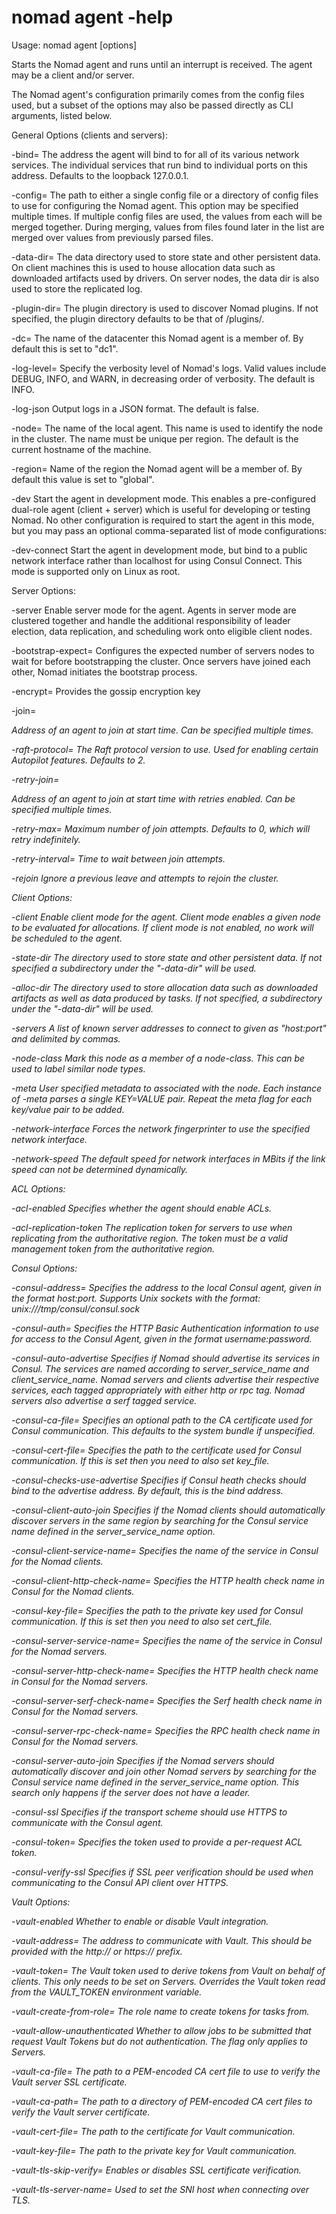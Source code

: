 # nomad agent -help

Usage: nomad agent [options]

Starts the Nomad agent and runs until an interrupt is received.
The agent may be a client and/or server.

The Nomad agent's configuration primarily comes from the config
files used, but a subset of the options may also be passed directly
as CLI arguments, listed below.

General Options (clients and servers):

-bind=<addr>
The address the agent will bind to for all of its various network
services. The individual services that run bind to individual
ports on this address. Defaults to the loopback 127.0.0.1.

-config=<path>
The path to either a single config file or a directory of config
files to use for configuring the Nomad agent. This option may be
specified multiple times. If multiple config files are used, the
values from each will be merged together. During merging, values
from files found later in the list are merged over values from
previously parsed files.

-data-dir=<path>
The data directory used to store state and other persistent data.
On client machines this is used to house allocation data such as
downloaded artifacts used by drivers. On server nodes, the data
dir is also used to store the replicated log.

-plugin-dir=<path>
The plugin directory is used to discover Nomad plugins. If not specified,
the plugin directory defaults to be that of <data-dir>/plugins/.

-dc=<datacenter>
The name of the datacenter this Nomad agent is a member of. By
default this is set to "dc1".

-log-level=<level>
Specify the verbosity level of Nomad's logs. Valid values include
DEBUG, INFO, and WARN, in decreasing order of verbosity. The
default is INFO.

-log-json
Output logs in a JSON format. The default is false.

-node=<name>
The name of the local agent. This name is used to identify the node
in the cluster. The name must be unique per region. The default is
the current hostname of the machine.

-region=<region>
Name of the region the Nomad agent will be a member of. By default
this value is set to "global".

-dev
Start the agent in development mode. This enables a pre-configured
dual-role agent (client + server) which is useful for developing
or testing Nomad. No other configuration is required to start the
agent in this mode, but you may pass an optional comma-separated
list of mode configurations:

-dev-connect
Start the agent in development mode, but bind to a public network
interface rather than localhost for using Consul Connect. This
mode is supported only on Linux as root.

Server Options:

-server
Enable server mode for the agent. Agents in server mode are
clustered together and handle the additional responsibility of
leader election, data replication, and scheduling work onto
eligible client nodes.

-bootstrap-expect=<num>
Configures the expected number of servers nodes to wait for before
bootstrapping the cluster. Once <num> servers have joined each other,
Nomad initiates the bootstrap process.

-encrypt=<key>
Provides the gossip encryption key

-join=<address>
Address of an agent to join at start time. Can be specified
multiple times.

-raft-protocol=<num>
The Raft protocol version to use. Used for enabling certain Autopilot
features. Defaults to 2.

-retry-join=<address>
Address of an agent to join at start time with retries enabled.
Can be specified multiple times.

-retry-max=<num>
Maximum number of join attempts. Defaults to 0, which will retry
indefinitely.

-retry-interval=<dur>
Time to wait between join attempts.

-rejoin
Ignore a previous leave and attempts to rejoin the cluster.

Client Options:

-client
Enable client mode for the agent. Client mode enables a given node to be
evaluated for allocations. If client mode is not enabled, no work will be
scheduled to the agent.

-state-dir
The directory used to store state and other persistent data. If not
specified a subdirectory under the "-data-dir" will be used.

-alloc-dir
The directory used to store allocation data such as downloaded artifacts as
well as data produced by tasks. If not specified, a subdirectory under the
"-data-dir" will be used.

-servers
A list of known server addresses to connect to given as "host:port" and
delimited by commas.

-node-class
Mark this node as a member of a node-class. This can be used to label
similar node types.

-meta
User specified metadata to associated with the node. Each instance of -meta
parses a single KEY=VALUE pair. Repeat the meta flag for each key/value pair
to be added.

-network-interface
Forces the network fingerprinter to use the specified network interface.

-network-speed
The default speed for network interfaces in MBits if the link speed can not
be determined dynamically.

ACL Options:

-acl-enabled
Specifies whether the agent should enable ACLs.

-acl-replication-token
The replication token for servers to use when replicating from the
authoritative region. The token must be a valid management token from the
authoritative region.

Consul Options:

-consul-address=<addr>
Specifies the address to the local Consul agent, given in the format host:port.
Supports Unix sockets with the format: unix:///tmp/consul/consul.sock

-consul-auth=<auth>
Specifies the HTTP Basic Authentication information to use for access to the
Consul Agent, given in the format username:password.

-consul-auto-advertise
Specifies if Nomad should advertise its services in Consul. The services
are named according to server_service_name and client_service_name. Nomad
servers and clients advertise their respective services, each tagged
appropriately with either http or rpc tag. Nomad servers also advertise a
serf tagged service.

-consul-ca-file=<path>
Specifies an optional path to the CA certificate used for Consul communication.
This defaults to the system bundle if unspecified.

-consul-cert-file=<path>
Specifies the path to the certificate used for Consul communication. If this
is set then you need to also set key_file.

-consul-checks-use-advertise
Specifies if Consul heath checks should bind to the advertise address. By
default, this is the bind address.

-consul-client-auto-join
Specifies if the Nomad clients should automatically discover servers in the
same region by searching for the Consul service name defined in the
server_service_name option.

-consul-client-service-name=<name>
Specifies the name of the service in Consul for the Nomad clients.

-consul-client-http-check-name=<name>
Specifies the HTTP health check name in Consul for the Nomad clients.

-consul-key-file=<path>
Specifies the path to the private key used for Consul communication. If this
is set then you need to also set cert_file.

-consul-server-service-name=<name>
Specifies the name of the service in Consul for the Nomad servers.

-consul-server-http-check-name=<name>
Specifies the HTTP health check name in Consul for the Nomad servers.

-consul-server-serf-check-name=<name>
Specifies the Serf health check name in Consul for the Nomad servers.

-consul-server-rpc-check-name=<name>
Specifies the RPC health check name in Consul for the Nomad servers.

-consul-server-auto-join
Specifies if the Nomad servers should automatically discover and join other
Nomad servers by searching for the Consul service name defined in the
server_service_name option. This search only happens if the server does not
have a leader.

-consul-ssl
Specifies if the transport scheme should use HTTPS to communicate with the
Consul agent.

-consul-token=<token>
Specifies the token used to provide a per-request ACL token.

-consul-verify-ssl
Specifies if SSL peer verification should be used when communicating to the
Consul API client over HTTPS.

Vault Options:

-vault-enabled
Whether to enable or disable Vault integration.

-vault-address=<addr>
The address to communicate with Vault. This should be provided with the http://
or https:// prefix.

-vault-token=<token>
The Vault token used to derive tokens from Vault on behalf of clients.
This only needs to be set on Servers. Overrides the Vault token read from
the VAULT_TOKEN environment variable.

-vault-create-from-role=<role>
The role name to create tokens for tasks from.

-vault-allow-unauthenticated
Whether to allow jobs to be submitted that request Vault Tokens but do not
authentication. The flag only applies to Servers.

-vault-ca-file=<path>
The path to a PEM-encoded CA cert file to use to verify the Vault server SSL
certificate.

-vault-ca-path=<path>
The path to a directory of PEM-encoded CA cert files to verify the Vault server
certificate.

-vault-cert-file=<token>
The path to the certificate for Vault communication.

-vault-key-file=<addr>
The path to the private key for Vault communication.

-vault-tls-skip-verify=<token>
Enables or disables SSL certificate verification.

-vault-tls-server-name=<token>
Used to set the SNI host when connecting over TLS.
